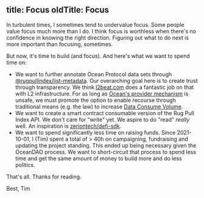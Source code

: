 title: Focus
oldTitle: Focus
---

In turbulent times, I sometimes tend to undervalue focus. Some people value
focus much more than I do. I think focus is worthless when there's no
confidence in knowing the right direction. Figuring out what to do next is more
important than focusing, sometimes.

But now, it's time to build (and focus). And here's what we want to spend time
on:

- We want to further annotate Ocean Protocol data sets through
  [@rugpullindex/list-metadata](https://github.com/rugpullindex/list-metadata).
  Our overarching goal here is to create trust through transparency. We think
  [l2beat.com](https://l2beat.com) does a fantastic job on that with L2
  infrastructure. For as long as [Ocean's provider
  mechanism](https://github.com/oceanprotocol/provider) is unsafe, we must
  promote the option to enable recourse through traditional means (e.g. the
  law) to increase [Data Consume
  Volume](https://github.com/oceanprotocol/oceandao/wiki/On-Roi#whats-a-good-metric-for-bang).
- We want to create a smart contract consumable version of the Rug Pull Index
  API. We don't care for "write" yet. We aspire to do "read" _really_ well. An
  inspiration is [zeriontech/defi-sdk](https://github.com/zeriontech/defi-sdk).
- We want to spend significantly less time on raising funds. Since 2021-10-01,
  I (Tim) spent a total of > 40h on campaigning, fundraising and updating the
  project standing. This ended up being necessary given the OceanDAO process.
  We want to short-circuit that process to spend less time and get the same
  amount of money to build more and do less politics.

That's all. Thanks for reading.

Best,
Tim


